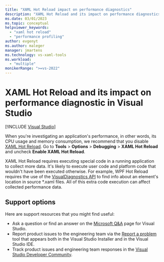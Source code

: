 ```yaml
---
title: "XAML Hot Reload impact on performance diagnostics"
description: "XAML Hot Reload and its impact on performance diagnostics"
ms.date: 03/01/2023
ms.topic: conceptual
helpviewer_keywords:
  - "xaml hot reload"
  - "performance profiling"
author: evgenyt
ms.author: maleger
manager: jmartens
ms.technology: vs-xaml-tools
ms.workload:
  - "multiple"
monikerRange: ">=vs-2022"
---
```

# XAML Hot Reload and its impact on performance diagnostic in Visual Studio

 [!INCLUDE [Visual Studio](~/includes/applies-to-version/vs-windows-only.md)]

When you're investigating an application's performance, in other words, its CPU usage and memory consumption,
we recommend that you disable [XAML Hot Reload](xaml-hot-reload.md). Go to **Tools** > **Options** > **Debugging** > **XAML Hot Reload**
and uncheck **Enable XAML Hot Reload**.


XAML Hot Reload requires executing special code in a running application to collect more data. It's likely
to execute user code and platform code that wouldn't have been executed otherwise. For example, WPF Hot Reload
requires the use of the [VisualDiagnostics API](/dotnet/api/system.windows.diagnostics.visualdiagnostics.getxamlsourceinfo)
to find info about an element's location in source *.xaml files. All of this extra code execution can affect
collected performance data.

## Support options

Here are support resources that you might find useful:

- Ask a question or find an answer on the [Microsoft Q&A](/answers/tags/176/vs) page for Visual Studio.
- Report product issues to the engineering team via the [Report a problem](../ide/how-to-report-a-problem-with-visual-studio.md) tool that appears both in the Visual Studio Installer and in the Visual Studio IDE.
- Track product issues and engineering team responses in the [Visual Studio Developer Community](https://aka.ms/feedback/suggest?space=8).
